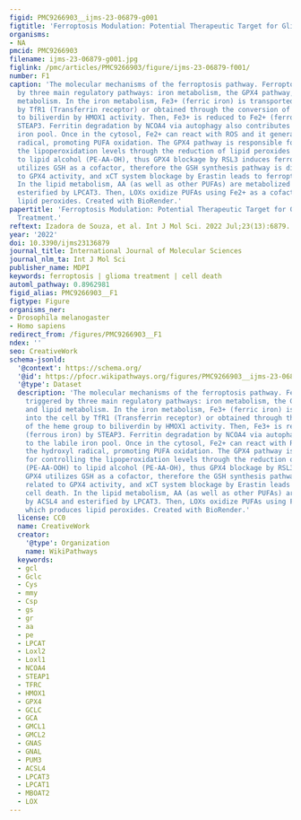 ```yaml
---
figid: PMC9266903__ijms-23-06879-g001
figtitle: 'Ferroptosis Modulation: Potential Therapeutic Target for Glioblastoma Treatment'
organisms:
- NA
pmcid: PMC9266903
filename: ijms-23-06879-g001.jpg
figlink: /pmc/articles/PMC9266903/figure/ijms-23-06879-f001/
number: F1
caption: 'The molecular mechanisms of the ferroptosis pathway. Ferroptosis is triggered
  by three main regulatory pathways: iron metabolism, the GPX4 pathway, and lipid
  metabolism. In the iron metabolism, Fe3+ (ferric iron) is transported into the cell
  by TfR1 (Transferrin receptor) or obtained through the conversion of the heme group
  to biliverdin by HMOX1 activity. Then, Fe3+ is reduced to Fe2+ (ferrous iron) by
  STEAP3. Ferritin degradation by NCOA4 via autophagy also contributes to the labile
  iron pool. Once in the cytosol, Fe2+ can react with ROS and it generates the hydroxyl
  radical, promoting PUFA oxidation. The GPX4 pathway is responsible for controlling
  the lipoperoxidation levels through the reduction of lipid peroxides (PE-AA-OOH)
  to lipid alcohol (PE-AA-OH), thus GPX4 blockage by RSL3 induces ferroptosis. GPX4
  utilizes GSH as a cofactor, therefore the GSH synthesis pathway is directly related
  to GPX4 activity, and xCT system blockage by Erastin leads to ferroptotic cell death.
  In the lipid metabolism, AA (as well as other PUFAs) are metabolized by ACSL4 and
  esterified by LPCAT3. Then, LOXs oxidize PUFAs using Fe2+ as a cofactor, which produces
  lipid peroxides. Created with BioRender.'
papertitle: 'Ferroptosis Modulation: Potential Therapeutic Target for Glioblastoma
  Treatment.'
reftext: Izadora de Souza, et al. Int J Mol Sci. 2022 Jul;23(13):6879.
year: '2022'
doi: 10.3390/ijms23136879
journal_title: International Journal of Molecular Sciences
journal_nlm_ta: Int J Mol Sci
publisher_name: MDPI
keywords: ferroptosis | glioma treatment | cell death
automl_pathway: 0.8962981
figid_alias: PMC9266903__F1
figtype: Figure
organisms_ner:
- Drosophila melanogaster
- Homo sapiens
redirect_from: /figures/PMC9266903__F1
ndex: ''
seo: CreativeWork
schema-jsonld:
  '@context': https://schema.org/
  '@id': https://pfocr.wikipathways.org/figures/PMC9266903__ijms-23-06879-g001.html
  '@type': Dataset
  description: 'The molecular mechanisms of the ferroptosis pathway. Ferroptosis is
    triggered by three main regulatory pathways: iron metabolism, the GPX4 pathway,
    and lipid metabolism. In the iron metabolism, Fe3+ (ferric iron) is transported
    into the cell by TfR1 (Transferrin receptor) or obtained through the conversion
    of the heme group to biliverdin by HMOX1 activity. Then, Fe3+ is reduced to Fe2+
    (ferrous iron) by STEAP3. Ferritin degradation by NCOA4 via autophagy also contributes
    to the labile iron pool. Once in the cytosol, Fe2+ can react with ROS and it generates
    the hydroxyl radical, promoting PUFA oxidation. The GPX4 pathway is responsible
    for controlling the lipoperoxidation levels through the reduction of lipid peroxides
    (PE-AA-OOH) to lipid alcohol (PE-AA-OH), thus GPX4 blockage by RSL3 induces ferroptosis.
    GPX4 utilizes GSH as a cofactor, therefore the GSH synthesis pathway is directly
    related to GPX4 activity, and xCT system blockage by Erastin leads to ferroptotic
    cell death. In the lipid metabolism, AA (as well as other PUFAs) are metabolized
    by ACSL4 and esterified by LPCAT3. Then, LOXs oxidize PUFAs using Fe2+ as a cofactor,
    which produces lipid peroxides. Created with BioRender.'
  license: CC0
  name: CreativeWork
  creator:
    '@type': Organization
    name: WikiPathways
  keywords:
  - gcl
  - Gclc
  - Cys
  - mmy
  - Csp
  - gs
  - gr
  - aa
  - pe
  - LPCAT
  - Loxl2
  - Loxl1
  - NCOA4
  - STEAP1
  - TFRC
  - HMOX1
  - GPX4
  - GCLC
  - GCA
  - GMCL1
  - GMCL2
  - GNAS
  - GNAL
  - PUM3
  - ACSL4
  - LPCAT3
  - LPCAT1
  - MBOAT2
  - LOX
---
```


